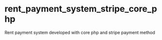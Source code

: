 # rent_payment_system_stripe_core_php
Rent payment system developed with core php and stripe payment method 
